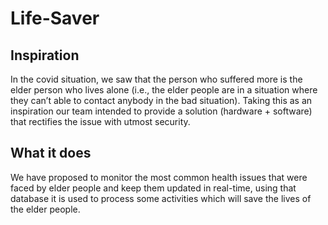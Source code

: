 # Life-Saver
## Inspiration
In the covid situation, we saw that the person who suffered more is the elder person who lives alone (i.e., the elder people are in a situation where they can’t able to contact anybody in the bad situation).
Taking this as an inspiration our team intended to provide a solution (hardware + software) that rectifies the issue with utmost security.

## What it does
We have proposed to monitor the most common health issues that were faced by elder people and keep them updated in real-time, using that database it is used to process some activities which will save the lives of the elder people.

